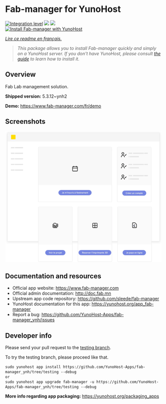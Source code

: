 <!--
N.B.: This README was automatically generated by https://github.com/YunoHost/apps/tree/master/tools/README-generator
It shall NOT be edited by hand.
-->

# Fab-manager for YunoHost

[![Integration level](https://dash.yunohost.org/integration/fab-manager.svg)](https://dash.yunohost.org/appci/app/fab-manager) ![](https://ci-apps.yunohost.org/ci/badges/fab-manager.status.svg) ![](https://ci-apps.yunohost.org/ci/badges/fab-manager.maintain.svg)  
[![Install Fab-manager with YunoHost](https://install-app.yunohost.org/install-with-yunohost.svg)](https://install-app.yunohost.org/?app=fab-manager)

*[Lire ce readme en français.](./README_fr.md)*

> *This package allows you to install Fab-manager quickly and simply on a YunoHost server.
If you don't have YunoHost, please consult [the guide](https://yunohost.org/#/install) to learn how to install it.*

## Overview

Fab Lab management solution.

**Shipped version:** 5.3.12~ynh2

**Demo:** https://www.fab-manager.com/fr/demo

## Screenshots

![](./doc/screenshots/dashboard-mockup.webp)

## Documentation and resources

* Official app website: https://www.fab-manager.com
* Official admin documentation: http://doc.fab.mn
* Upstream app code repository: https://github.com/sleede/fab-manager
* YunoHost documentation for this app: https://yunohost.org/app_fab-manager
* Report a bug: https://github.com/YunoHost-Apps/fab-manager_ynh/issues

## Developer info

Please send your pull request to the [testing branch](https://github.com/YunoHost-Apps/fab-manager_ynh/tree/testing).

To try the testing branch, please proceed like that.
```
sudo yunohost app install https://github.com/YunoHost-Apps/fab-manager_ynh/tree/testing --debug
or
sudo yunohost app upgrade fab-manager -u https://github.com/YunoHost-Apps/fab-manager_ynh/tree/testing --debug
```

**More info regarding app packaging:** https://yunohost.org/packaging_apps